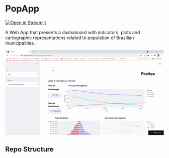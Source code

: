 # PopApp
[![Open in Streamlit](https://static.streamlit.io/badges/streamlit_badge_black_white.svg)](https://share.streamlit.io/augustogeog/popapp/main)

A Web App that presents a dashaboard with indicators, plots and cartographic representations related to population of Brazilian municipalities.

![alt text](https://github.com/augustogeog/popapp/raw/main/data/gif/gif.gif "App")


## Repo Structure



